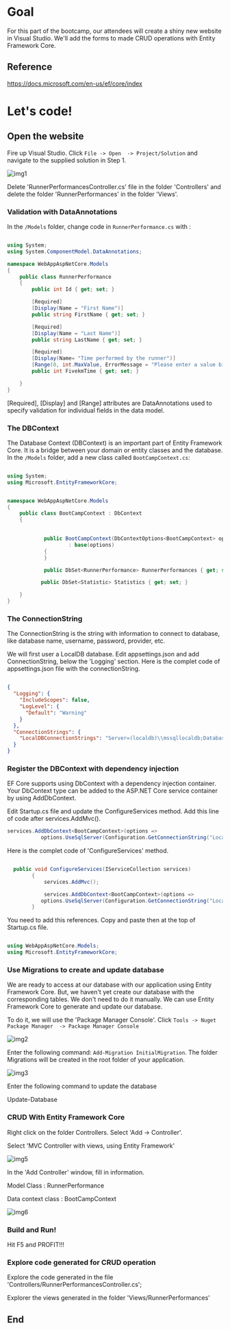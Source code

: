 # Goal

For this part of the bootcamp, our attendees will create a shiny new website in Visual Studio. We'll add the forms to made CRUD operations with Entity Framework Core.

## Reference

https://docs.microsoft.com/en-us/ef/core/index

# Let's code!

## Open the website

Fire up Visual Studio. Click `File -> Open  -> Project/Solution` and navigate to the supplied solution in Step 1.

![img1][img1]

Delete 'RunnerPerformancesController.cs' file in the folder 'Controllers' and delete the folder 'RunnerPerformances' in the folder 'Views'.

### Validation with DataAnnotations

In the `/Models` folder, change code in `RunnerPerformance.cs` with :

```cs

using System;
using System.ComponentModel.DataAnnotations;

namespace WebAppAspNetCore.Models
{
    public class RunnerPerformance
    {
        public int Id { get; set; }

        [Required]
        [Display(Name = "First Name")]
        public string FirstName { get; set; }

        [Required]
        [Display(Name = "Last Name")]
        public string LastName { get; set; }

        [Required]
        [Display(Name= "Time performed by the runner")]
        [Range(0, int.MaxValue, ErrorMessage = "Please enter a value bigger than {0}")]
        public int FivekmTime { get; set; }

    }
}

```

 [Required], [Display] and [Range] attributes are DataAnnotations used to specify validation for individual fields in the data model.  

### The DBContext

The Database Context (DBContext) is an important part of Entity Framework Core. It is a bridge between your domain or entity classes and the database.  In the `/Models` folder, add a new class called `BootCampContext.cs`:

```cs

using System;
using Microsoft.EntityFrameworkCore;


namespace WebAppAspNetCore.Models
{
    public class BootCampContext : DbContext
    {

        
            public BootCampContext(DbContextOptions<BootCampContext> options)
                    : base(options)
            {
            }

            public DbSet<RunnerPerformance> RunnerPerformances { get; set; }

           public DbSet<Statistic> Statistics { get; set; }

    }
}

```

### The ConnectionString

The ConnectionString is the string with information to connect to database, like database name, username, password, provider, etc. 

We will first user a LocalDB database. Edit appsettings.json and add ConnectionString, below the 'Logging' section. Here is the complet code of appsettings.json file with the connectionString.

```json

{
  "Logging": {
    "IncludeScopes": false,
    "LogLevel": {
      "Default": "Warning"
    }
  },
  "ConnectionStrings": {
    "LocalDBConnectionStrings": "Server=(localdb)\\mssqllocaldb;Database=BootCampDB;Trusted_Connection=True;MultipleActiveResultSets=true"
  }
}

```

### Register the DBContext with dependency injection

EF Core supports using DbContext with a dependency injection container. Your DbContext type can be added to the ASP.NET Core service container by using AddDbContext<TContext>.

Edit Startup.cs file and update the ConfigureServices method. Add this line of code after services.AddMvc().

```cs
services.AddDbContext<BootCampContext>(options =>
           options.UseSqlServer(Configuration.GetConnectionString("LocalDBConnectionStrings")));
```

Here is the complet code of 'ConfigureServices' method. 

```cs

  public void ConfigureServices(IServiceCollection services)
        {
            services.AddMvc();

            services.AddDbContext<BootCampContext>(options =>
           options.UseSqlServer(Configuration.GetConnectionString("LocalDBConnectionStrings")));
        }

```

You need to add this references. Copy and paste then at the top of Startup.cs file.

```cs

using WebAppAspNetCore.Models;
using Microsoft.EntityFrameworkCore;

```

### Use Migrations to create and update database

We are ready to access at our database with our application using Entity Framework Core. But, we haven't yet create our database with the corresponding tables. We don't need to do it manually. We can use Entity Framework Core to generate and update our database.

To do it, we will use the 'Package Manager Console'. Click `Tools -> Nuget Package Manager  -> Package Manager Console` 

![img2][img2]

Enter the following command: `Add-Migration InitialMigration`. The folder Migrations will be created in the root folder of your application.

![img3][img3]

Enter the following command to update the database

Update-Database


### CRUD With Entity Framework Core

Right click on the folder Controllers. Select 'Add -> Controller'.

Select 'MVC Controller with views, using Entity Framework'

![img5][img5]

In the 'Add Controller' window, fill in information.

Model Class : RunnerPerformance

Data context class : BootCampContext

![img6][img6]

### Build and Run!

Hit F5 and PROFIT!!!

### Explore code generated for CRUD operation

Explore the code generated in the file 'Controllers/RunnerPerformancesController.cs';

Explorer the views generated in the folder 'Views/RunnerPerformances'

## End

[img1]: Media/img1.png "New Project"
[img2]: Media/img2.png "Migrations"
[img3]: Media/img3.png "Create InitialMigration"
[img4]: Media/img4.png "Add dependencies for Scaffolding"
[img5]: Media/img5.png "Add Scaffold"
[img6]: Media/img6.png "Add controller"
